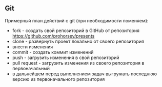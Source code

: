 ## Git ##
Примерный план действий с git (при необходимости поменяем):
* fork - создать свой репозиторий в GitHub от репозитория https://github.com/prohorsev/presents
* clone - развернуть проект локально от своего репозитория
* внести изменения
* commit - создать коммит изменений
* push - загрузить изменения в свой репозиторий
* pull request - загрузить изменения из своего репозитория в первоначальный
* в дальнейшем перед выполнением задач выгружать последнюю версию из первоначального репозитория